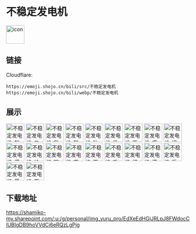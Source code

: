 # 不稳定发电机
<img src="https://emoji.shojo.cn/bili/src/不稳定发电机/icon.png" width="50" height="50" alt="icon">

## 链接
Cloudflare:
```
https://emoji.shojo.cn/bili/src/不稳定发电机
https://emoji.shojo.cn/bili/webp/不稳定发电机
```
## 展示
<img src="https://emoji.shojo.cn/bili/src/不稳定发电机/不稳定发电机-起床啦.png" width="50" height="50" alt="不稳定发电机-起床啦">
<img src="https://emoji.shojo.cn/bili/src/不稳定发电机/不稳定发电机-二次元.png" width="50" height="50" alt="不稳定发电机-二次元">
<img src="https://emoji.shojo.cn/bili/src/不稳定发电机/不稳定发电机-我来背负.png" width="50" height="50" alt="不稳定发电机-我来背负">
<img src="https://emoji.shojo.cn/bili/src/不稳定发电机/不稳定发电机-那真抱歉.png" width="50" height="50" alt="不稳定发电机-那真抱歉">
<img src="https://emoji.shojo.cn/bili/src/不稳定发电机/不稳定发电机-贴贴.png" width="50" height="50" alt="不稳定发电机-贴贴">
<img src="https://emoji.shojo.cn/bili/src/不稳定发电机/不稳定发电机-呆滞.png" width="50" height="50" alt="不稳定发电机-呆滞">
<img src="https://emoji.shojo.cn/bili/src/不稳定发电机/不稳定发电机-不对劲.png" width="50" height="50" alt="不稳定发电机-不对劲">
<img src="https://emoji.shojo.cn/bili/src/不稳定发电机/不稳定发电机-嘤嘤嘤.png" width="50" height="50" alt="不稳定发电机-嘤嘤嘤">
<img src="https://emoji.shojo.cn/bili/src/不稳定发电机/不稳定发电机-切割.png" width="50" height="50" alt="不稳定发电机-切割">
<img src="https://emoji.shojo.cn/bili/src/不稳定发电机/不稳定发电机-谨言慎行.png" width="50" height="50" alt="不稳定发电机-谨言慎行">
<img src="https://emoji.shojo.cn/bili/src/不稳定发电机/不稳定发电机-给你一拳.png" width="50" height="50" alt="不稳定发电机-给你一拳">
<img src="https://emoji.shojo.cn/bili/src/不稳定发电机/不稳定发电机-眠了.png" width="50" height="50" alt="不稳定发电机-眠了">
<img src="https://emoji.shojo.cn/bili/src/不稳定发电机/不稳定发电机-嘲笑.png" width="50" height="50" alt="不稳定发电机-嘲笑">
<img src="https://emoji.shojo.cn/bili/src/不稳定发电机/不稳定发电机-不关我事.png" width="50" height="50" alt="不稳定发电机-不关我事">
<img src="https://emoji.shojo.cn/bili/src/不稳定发电机/不稳定发电机-嗷嗷哭.png" width="50" height="50" alt="不稳定发电机-嗷嗷哭">
<img src="https://emoji.shojo.cn/bili/src/不稳定发电机/不稳定发电机-打call.png" width="50" height="50" alt="不稳定发电机-打call">
<img src="https://emoji.shojo.cn/bili/src/不稳定发电机/不稳定发电机-摸鱼.png" width="50" height="50" alt="不稳定发电机-摸鱼">
<img src="https://emoji.shojo.cn/bili/src/不稳定发电机/不稳定发电机-乐啦.png" width="50" height="50" alt="不稳定发电机-乐啦">
<img src="https://emoji.shojo.cn/bili/src/不稳定发电机/不稳定发电机-最爱你啦.png" width="50" height="50" alt="不稳定发电机-最爱你啦">
<img src="https://emoji.shojo.cn/bili/src/不稳定发电机/不稳定发电机-两眼一黑.png" width="50" height="50" alt="不稳定发电机-两眼一黑">

## 下载地址

https://shamiko-my.sharepoint.com/:u:/g/personal/img_yuru_pro/EdXeEdHGjJRLpJ8FWdocClUBIgDB9hoVVdCi6eRQzLgPjg